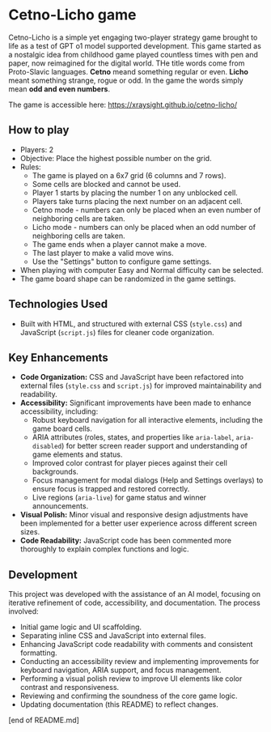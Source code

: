 # Cetno-Licho game
Cetno-Licho is a simple yet engaging two-player strategy game brought to life as a test of GPT o1 model supported development. This game started as a nostalgic idea from childhood game played countless times with pen and paper, now reimagined for the digital world. THe title words come from Proto-Slavic languages. **Cetno** meand something regular or even. **Licho** meant something strange, rogue or odd. In the game the words simply mean **odd and even numbers**.  

The game is accessible here: https://xraysight.github.io/cetno-licho/

## How to play
- Players: 2
- Objective: Place the highest possible number on the grid.
- Rules:
  - The game is played on a 6x7 grid (6 columns and 7 rows).
  - Some cells are blocked and cannot be used.
  - Player 1 starts by placing the number 1 on any unblocked cell.
  - Players take turns placing the next number on an adjacent cell.
  - Cetno mode - numbers can only be placed when an even number of neighboring cells are taken.
  - Licho mode - numbers can only be placed when an odd number of neighboring cells are taken.
  - The game ends when a player cannot make a move.
  - The last player to make a valid move wins.
  - Use the "Settings" button to configure game settings.
-  When playing with computer Easy and Normal difficulty can be selected.
-  The game board shape can be randomized in the game settings.

## Technologies Used
- Built with HTML, and structured with external CSS (`style.css`) and JavaScript (`script.js`) files for cleaner code organization.

## Key Enhancements
- **Code Organization:** CSS and JavaScript have been refactored into external files (`style.css` and `script.js`) for improved maintainability and readability.
- **Accessibility:** Significant improvements have been made to enhance accessibility, including:
    - Robust keyboard navigation for all interactive elements, including the game board cells.
    - ARIA attributes (roles, states, and properties like `aria-label`, `aria-disabled`) for better screen reader support and understanding of game elements and status.
    - Improved color contrast for player pieces against their cell backgrounds.
    - Focus management for modal dialogs (Help and Settings overlays) to ensure focus is trapped and restored correctly.
    - Live regions (`aria-live`) for game status and winner announcements.
- **Visual Polish:** Minor visual and responsive design adjustments have been implemented for a better user experience across different screen sizes.
- **Code Readability:** JavaScript code has been commented more thoroughly to explain complex functions and logic.

## Development
This project was developed with the assistance of an AI model, focusing on iterative refinement of code, accessibility, and documentation.
The process involved:
- Initial game logic and UI scaffolding.
- Separating inline CSS and JavaScript into external files.
- Enhancing JavaScript code readability with comments and consistent formatting.
- Conducting an accessibility review and implementing improvements for keyboard navigation, ARIA support, and focus management.
- Performing a visual polish review to improve UI elements like color contrast and responsiveness.
- Reviewing and confirming the soundness of the core game logic.
- Updating documentation (this README) to reflect changes.

[end of README.md]
